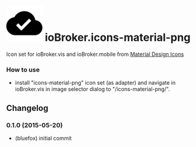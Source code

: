 ![Logo](media/icons-material-png.png)
ioBroker.icons-material-png
=================

Icon set for ioBroker.vis and ioBroker.mobile from [Material Design Icons](https://github.com/google/material-design-icons)

### How to use
- install "icons-material-png" icon set (as adapter) and navigate in ioBroker.vis in image selector dialog to "/icons-material-png/".

## Changelog
### 0.1.0 (2015-05-20)
* (bluefox) initial commit


